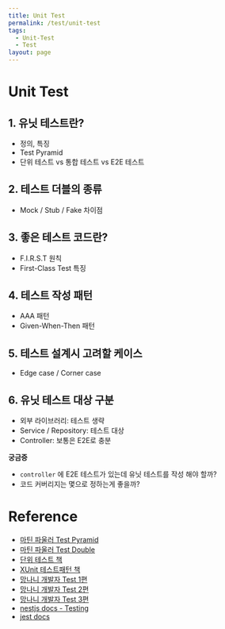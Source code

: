 ```yaml
---
title: Unit Test
permalink: /test/unit-test
tags:
  - Unit-Test
  - Test
layout: page
---
```


# Unit Test

## 1. 유닛 테스트란?
- 정의, 특징
- Test Pyramid
- 단위 테스트 vs 통합 테스트 vs E2E 테스트

## 2. 테스트 더블의 종류
- Mock / Stub / Fake 차이점

## 3. 좋은 테스트 코드란?
- F.I.R.S.T 원칙
- First-Class Test 특징

## 4. 테스트 작성 패턴
- AAA 패턴
- Given-When-Then 패턴

## 5. 테스트 설계시 고려할 케이스

- Edge case / Corner case

## 6. 유닛 테스트 대상 구분

- 외부 라이브러리: 테스트 생략
- Service / Repository: 테스트 대상
- Controller: 보통은 E2E로 충분

**궁금증**

- `controller` 에 E2E 테스트가 있는데 유닛 테스트를 작성 해야 할까?
- 코드 커버리지는 몇으로 정하는게 좋을까?

# Reference

- [마틴 파울러 Test Pyramid](https://martinfowler.com/bliki/TestPyramid.html) 
- [마틴 파울러 Test Double](https://martinfowler.com/bliki/TestDouble.html) 
- [단위 테스트 책](https://product.kyobobook.co.kr/detail/S000001805070) 
- [XUnit 테스트패턴 책](https://product.kyobobook.co.kr/detail/S000000935149) 
- [망나니 개발자 Test 1편](https://mangkyu.tistory.com/143) 
- [망나니 개발자 Test 2편](https://mangkyu.tistory.com/144) 
- [망나니 개발자 Test 3편](https://mangkyu.tistory.com/145) 
- [nestjs docs - Testing](https://docs.nestjs.com/fundamentals/testing) 
- [jest docs](https://jestjs.io/docs/using-matchers) 

